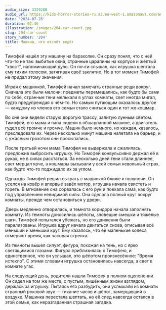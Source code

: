 ```yaml
---
audio_size: 3329280
audio_url: https://kids-horror-stories-ru.s3.eu-west-1.amazonaws.com/audio/204-car-count.mp3
date: '2024-07-26'
duration: 02:46
illustration: /images/204-car-count.jpg
slug: 204-car-count
story_number: '204'
title: Машина, что отсчёт ведёт
---
```


Тимофей нашёл эту машину на барахолке. Он сразу понял, что с ней что-то не так: выбитые окна, странные царапины на корпусе и жёлтый "хвост", напоминающий дуло. Он почти слышал, как игрушка шептала ему тихим голосом, затягивая своё заклятие. Но в тот момент Тимофей не придал этому значения.

Играя с машинкой, Тимофей начал замечать странные вещи вокруг. Сначала это были мелочи: предметы перемещались, как будто бы сами по себе, странные тени мелькали в углах комнаты, свет иногда мигал, будто предупреждая о чём-то. Но самым пугающим оказалось другое — каждому из членов его семьи стало сниться один и тот же кошмар.

Во сне они видели старую дорогую трассу, залитую лунным светом. Тимофей, его мама и папа сидели в обшарпанной машине, а двигатель гудел всё громче и громче. Машин было немного, но каждая, казалось, преследовала их. Через несколько минут машина налетала на барьер, и с ужасным грохотом они просыпались.

После третьей ночи мама Тимофея не выдержала и сжалилась, предложив выбросить игрушку. Но Тимофей конвульсивно держал её в руках, не в силах расстаться. За несколько дней тени стали длиннее, свет мерцал ярче, а кошмары вызывали у всей семьи невольный страх, как будто что-то поджидало их за углом.

Однажды Тимофей решил сыграть с машинкой ближе к полуночи. Он уселся на ковёр и впервые завёл мотор, игрушка начала свистеть и гореть. В мгновение она сорвалась с его рук и поехала сама, как будто под управлением невидимой силы. Она сделала полный круг вокруг комнаты, прежде чем остановиться у двери.

Дверь медленно отворилась, и темнота коридора начала заполнять комнату. Из темноты доносились шёпоты, зловещие смешки и тяжёлые шаги. Тимофей попытался убежать, но его движения были парализованы. Игрушка вдруг начала двигаться снова, описывая всё меньший и меньший круг. Ему казалось, что её маленькие колёса отмеряют время, как часовая стрелка.

Из темноты вышел силуэт, фигура, похожая на тень, но с ярко светящимися глазами. Фигура приблизилась к Тимофею, и единственное, что он услышал, это шёпотом произнесённое: "Время истекло". С этими словами игрушка остановилась навсегда, а свет в комнате угас.

На следующий день, родители нашли Тимофея в полном оцепенении. Он сидел на том же месте, с пустым, лишённым жизни взглядом, держась за игрушку. Пытаясь его разбудить, они услышали из комнаты странный роковой звук — тикание часов и шёпот, замерцавший в воздухе. Машинка перестала шептать, но её след навсегда остался в этой семье, как неразгаданная страшная загадка.